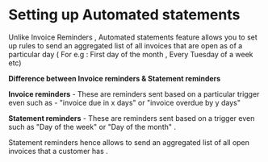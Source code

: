 # Setting up Automated statements

Unlike Invoice Reminders , Automated statements feature allows you to set up rules to send an aggregated list of all invoices that are open as of a particular day               \( For e.g : First day of the month , Every Tuesday of a week etc\)



**Difference between Invoice reminders & Statement reminders**

**Invoice reminders** - These are reminders sent based on a particular trigger even such as - "invoice due in x days" or "invoice overdue by y days"

**Statement reminders** - These are reminders sent based on a trigger even such as "Day of the week" or "Day of the month" .

Statement reminders hence allows to send an aggregated list of all open invoices that a customer has .

